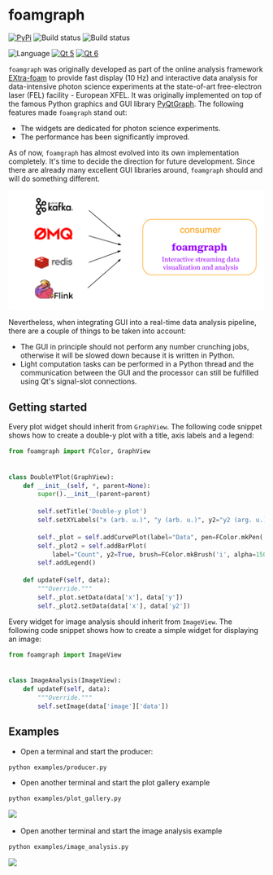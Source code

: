 foamgraph
=========

[![PyPi](https://img.shields.io/pypi/v/foamgraph.svg)](https://pypi.org/project/foamgraph/)
![Build status](https://github.com/zhujun98/foamgraph/actions/workflows/python-package.yml/badge.svg)
![Build status](https://github.com/zhujun98/foamgraph/actions/workflows/codeql.yml/badge.svg)

![Language](https://img.shields.io/badge/language-python-blue)
[![Qt 5](https://img.shields.io/badge/Qt-5-brightgreen)](https://doc.qt.io/qt-5/)
[![Qt 6](https://img.shields.io/badge/Qt-6-brightgreen)](https://doc.qt.io/qt-6/)

`foamgraph` was originally developed as part of the online analysis framework 
[EXtra-foam](https://github.com/European-XFEL/EXtra-foam.git)
to provide fast display (10 Hz) and interactive data analysis for data-intensive 
photon science experiments at the state-of-art free-electron laser (FEL) facility - 
European XFEL. It was originally implemented on top of the famous Python graphics 
and GUI library [PyQtGraph](https://github.com/pyqtgraph/pyqtgraph). The following 
features made `foamgraph` stand out:

- The widgets are dedicated for photon science experiments.
- The performance has been significantly improved.

As of now, `foamgraph` has almost evolved into its own implementation completely. 
It's time to decide the direction for future development. Since there are already
many excellent GUI libraries around, `foamgraph` should and will do something different.

<img src="media/usecase.png" width="640"/>

Nevertheless, when integrating GUI into a real-time data analysis pipeline, 
there are a couple of things to be taken into account:
- The GUI in principle should not perform any number crunching jobs, otherwise it 
will be slowed down because it is written in Python.
- Light computation tasks can be performed in a Python thread and the communication 
between the GUI and the processor can still be fulfilled using Qt's signal-slot connections.

## Getting started

Every plot widget should inherit from `GraphView`. The following code snippet
shows how to create a double-y plot with a title, axis labels and a legend:

```py
from foamgraph import FColor, GraphView


class DoubleYPlot(GraphView):
    def __init__(self, *, parent=None):
        super().__init__(parent=parent)

        self.setTitle('Double-y plot')
        self.setXYLabels("x (arb. u.)", "y (arb. u.)", y2="y2 (arg. u.)")

        self._plot = self.addCurvePlot(label="Data", pen=FColor.mkPen('w'))
        self._plot2 = self.addBarPlot(
            label="Count", y2=True, brush=FColor.mkBrush('i', alpha=150))
        self.addLegend()

    def updateF(self, data):
        """Override."""
        self._plot.setData(data['x'], data['y'])
        self._plot2.setData(data['x'], data['y2'])
```

Every widget for image analysis should inherit from `ImageView`. The following
code snippet shows how to create a simple widget for displaying an image:

```py
from foamgraph import ImageView


class ImageAnalysis(ImageView):
    def updateF(self, data):
        """Override."""
        self.setImage(data['image']['data'])
```

## Examples

* Open a terminal and start the producer:

```sh
python examples/producer.py
```

* Open another terminal and start the plot gallery example

```sh
python examples/plot_gallery.py
```

<img src="https://github.com/zhujun98/foam-demo/blob/main/foamgraph/plot_galary.gif" width="640"/>

* Open another terminal and start the image analysis example

```sh
python examples/image_analysis.py
```

<img src="https://github.com/zhujun98/foam-demo/blob/main/foamgraph/image_analysis.gif" width="640"/>

